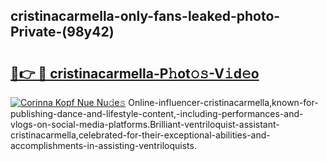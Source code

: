 ## cristinacarmella-only-fans​-leaked-photo​-Private-(98y42)


# <h2><a href="https://mediaupload.pro?title=cristinacarmella&ref=git">🔗👉 🔴 cristinacarmella-P𝚑ot𝚘𝚜-V𝚒d𝚎o</a></h2>

[![Corinna Kopf Nue Nu𝚍e𝚜](https://i.imgur.com/0qMVB7G.gif)](https://mediaupload.pro?title=cristinacarmella&ref=git)
Online-influencer-cristinacarmella,known-for-publishing-dance-and-lifestyle-content,-including-performances-and-vlogs-on-social-media-platforms.Brilliant-ventriloquist-assistant-cristinacarmella,celebrated-for-their-exceptional-abilities-and-accomplishments-in-assisting-ventriloquists.  